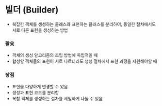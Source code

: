 # 빌더 (Builder)
* 복잡한 객체를 생성하는 클래스와 표현하는 클래스를 분리하여, 동일한 절차에서도 서로 다른 표현을 생성하는 방법
### 활용
* 객체의 생성 알고리즘의 조립 방법에 독립적일 때
* 합성할 객체들의 표현이 서로 다르더라도 생성 절차에서 표현 과정을 지원해야할 때
### 장점
* 표현을 다양하게 변경할 수 있음
* 생성과 표현 코드를 분리함
* 복합 객체를 생성하는 절차를 세밀하게 나눌 수 있음